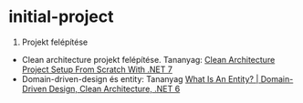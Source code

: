 # initial-project
1. Projekt felépítése
 - Clean architecture projekt felépítése. Tananyag: [Clean Architecture Project Setup From Scratch With .NET 7](https://www.youtube.com/watch?v=fe4iuaoxGbA&list=PLYpjLpq5ZDGv370qMB4PLF-PlGdBhP0PA 'Clean Architecture Project Setup From Scratch With .NET 7')  
 - Domain-driven-design és entity: Tananyag [What Is An Entity? | Domain-Driven Design, Clean Architecture, .NET 6](https://www.youtube.com/watch?v=00tCda35Bvk&list=PLYpjLpq5ZDGv370qMB4PLF-PlGdBhP0PA)

